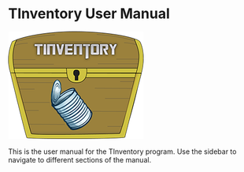 # TInventory User Manual
![TInventory logo][1]

This is the user manual for the TInventory program. Use the sidebar to navigate
 to different sections of the manual.

[1]: img/logo.png

